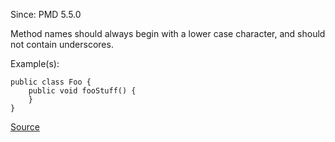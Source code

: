 Since: PMD 5.5.0

Method names should always begin with a lower case character, and should not contain underscores.

Example(s):
```
public class Foo {
	public void fooStuff() {
	}
}
```

[Source](https://pmd.github.io/pmd-5.5.4/pmd-apex/rules/apex/style.html#MethodNamingConventions)
